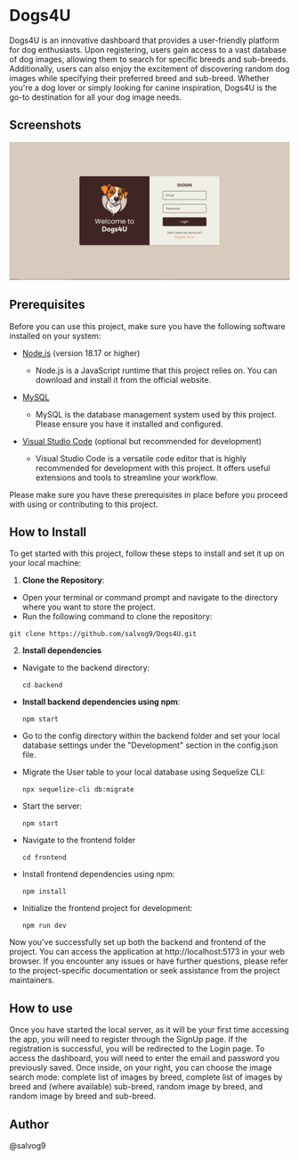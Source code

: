 # Dogs4U

Dogs4U is an innovative dashboard that provides a user-friendly platform for dog enthusiasts. Upon registering, users gain access to a vast database of dog images, allowing them to search for specific breeds and sub-breeds. Additionally, users can also enjoy the excitement of discovering random dog images while specifying their preferred breed and sub-breed. Whether you're a dog lover or simply looking for canine inspiration, Dogs4U is the go-to destination for all your dog image needs.
## Screenshots

![My screen](screenshot/screen1.png)

## Prerequisites

Before you can use this project, make sure you have the following software installed on your system:

- [Node.js](https://nodejs.org/) (version 18.17 or higher)
  - Node.js is a JavaScript runtime that this project relies on. You can download and install it from the official website.

- [MySQL](https://www.mysql.com/)
  - MySQL is the database management system used by this project. Please ensure you have it installed and configured.

- [Visual Studio Code](https://code.visualstudio.com/) (optional but recommended for development)
  - Visual Studio Code is a versatile code editor that is highly recommended for development with this project. It offers useful extensions and tools to streamline your workflow.

Please make sure you have these prerequisites in place before you proceed with using or contributing to this project.

## How to Install

To get started with this project, follow these steps to install and set it up on your local machine:

1.  **Clone the Repository**:
   - Open your terminal or command prompt and navigate to the directory where you want to store the project.
   - Run the following command to clone the repository:
  ```
  git clone https://github.com/salvog9/Dogs4U.git
  ```

2.  **Install dependencies**
  - Navigate to the backend directory:

    ```
    cd backend
    ```
  - **Install backend dependencies using npm**:   

    ```
    npm start
    ```
  - Go to the config directory within the backend folder and set your local database settings under the "Development" section in the config.json file.
  - Migrate the User table to your local database using Sequelize CLI:

    ```
    npx sequelize-cli db:migrate
    ```
  - Start the server:

    ```
    npm start
    ```
  - Navigate to the frontend folder

    ```
    cd frontend
    ```
  - Install frontend dependencies using npm:

    ```
    npm install
    ```
  - Initialize the frontend project for development:

    ```
    npm run dev
    ```
Now you've successfully set up both the backend and frontend of the project. You can access the application at http://localhost:5173 in your web browser.
If you encounter any issues or have further questions, please refer to the project-specific documentation or seek assistance from the project maintainers.

## How to use

Once you have started the local server, as it will be your first time accessing the app, you will need to register through the SignUp page. If the registration is successful, you will be redirected to the Login page. To access the dashboard, you will need to enter the email and password you previously saved. Once inside, on your right, you can choose the image search mode: complete list of images by breed, complete list of images by breed and (where available) sub-breed, random image by breed, and random image by breed and sub-breed.

## Author

@salvog9



